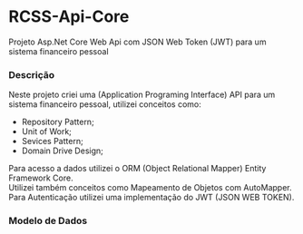 # RCSS-Api-Core
Projeto Asp.Net Core Web Api com JSON Web Token (JWT) para um sistema financeiro pessoal

### Descrição
Neste projeto criei uma (Application Programing Interface) API para um sistema financeiro pessoal, utilizei conceitos como:

- Repository Pattern; 
- Unit of Work;
- Sevices Pattern;
- Domain Drive Design;

Para acesso a dados utilizei o ORM (Object Relational Mapper) Entity Framework Core.  
Utilizei também conceitos como Mapeamento de Objetos com AutoMapper.  
Para Autenticação utilizei uma implementação do JWT (JSON WEB TOKEN).  

### Modelo de Dados
 
